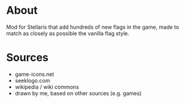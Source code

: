 # About

Mod for Stellaris that add hundreds of new flags in the game, made to match as closely as possible the vanilla flag style.

# Sources

 - game-icons.net
 - seeklogo.com
 - wikipedia / wiki commons
 - drawn by me, based on other sources (e.g. games)
